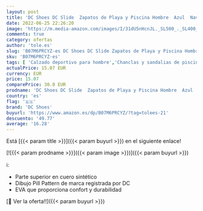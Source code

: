 ```yaml
---
layout: post
title: 'DC Shoes DC Slide  Zapatos de Playa y Piscina Hombre  Azul  Navy/Red Nrd   38 EU'
date: 2022-06-25 22:26:20
image: 'https://m.media-amazon.com/images/I/31dU5nHcnJL._SL500_._SL400_.jpg'
comments: true
category: ofertas
author: 'tole.es'
slug: 'B07M6PRCYZ-es DC Shoes DC Slide Zapatos de Playa y Piscina Hombre Azul...'
sku: 'B07M6PRCYZ-es'
tags: [ 'Calzado deportivo para hombre','Chanclas y sandalias de piscina para hombre','Zapatillas y calzado deportivo para hombre','Zapatos','Zapatos para hombre','Zapatos y complementos','dc shoes','zapatos','🇪🇸', ]
actualPrice: 15.07 EUR
currency: EUR
price: 15.07
comparePrice: 30.0 EUR
prodname: 'DC Shoes DC Slide  Zapatos de Playa y Piscina Hombre  Azul  Navy/Red Nrd   38 EU'
country: 'es'
flag: '🇪🇸'
brand: 'DC Shoes'
buyurl: 'https://www.amazon.es/dp/B07M6PRCYZ/?tag=tolees-21'
descuento: '49.77'
average: '16.28'
---
```


Está [{{< param title >}}]({{< param buyurl >}}) en el siguiente enlace!

[![{{< param prodname >}}]({{< param image >}})]({{< param buyurl >}})

ℹ️:

- Parte superior en cuero sintético
- Dibujo Pill Pattern de marca registrada por DC
- EVA que proporciona confort y durabilidad

[🛒 Ver la oferta!!]({{< param buyurl >}})
